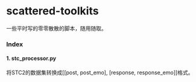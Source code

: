# scattered-toolkits
一些平时写的零零散散的脚本，随用随取。
### Index
#### 1. stc_processor.py
将STC2的数据集转换成[[post, post_emo], [response, response_emo]]格式。
